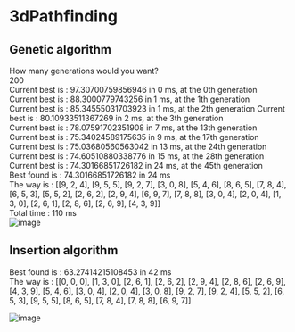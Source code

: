 # 3dPathfinding

## Genetic algorithm

How many generations would you want?  
200  
Current best is : 97.30700759856946 in 0 ms, at the 0th generation  
Current best is : 88.3000779743256 in 1 ms, at the 1th generation  
Current best is : 85.34555031703923 in 1 ms, at the 2th generation 
Current best is : 80.10933511367269 in 2 ms, at the 3th generation  
Current best is : 78.07591702351908 in 7 ms, at the 13th generation  
Current best is : 75.34024589175635 in 9 ms, at the 17th generation  
Current best is : 75.03680560563042 in 13 ms, at the 24th generation  
Current best is : 74.60510880338776 in 15 ms, at the 28th generation  
Current best is : 74.30166851726182 in 24 ms, at the 45th generation  
Best found is : 74.30166851726182 in 24 ms  
The way is : [[9, 2, 4], [9, 5, 5], [9, 2, 7], [3, 0, 8], [5, 4, 6], [8, 6, 5], [7, 8, 4], [6, 5, 3], [5, 5, 2], [2, 6, 2], [2, 9, 4], [6, 9, 7], [7, 8, 8], [3, 0, 4], [2, 0, 4], [1, 3, 0], [2, 6, 1], [2, 8, 6], [2, 6, 9], [4, 3, 9]]  
Total time : 110 ms  
![image](https://user-images.githubusercontent.com/47123567/173066422-50c33d60-4011-48ee-abb6-b0780e015f0a.png)


## Insertion algorithm

Best found is : 63.27414215108453 in 42 ms  
The way is : [[0, 0, 0], [1, 3, 0], [2, 6, 1], [2, 6, 2], [2, 9, 4], [2, 8, 6], [2, 6, 9], [4, 3, 9], [5, 4, 6], [3, 0, 4], [2, 0, 4], [3, 0, 8], [9, 2, 7], [9, 2, 4], [5, 5, 2], [6, 5, 3], [9, 5, 5], [8, 6, 5], [7, 8, 4], [7, 8, 8], [6, 9, 7]]  

![image](https://user-images.githubusercontent.com/47123567/173066755-2a906ce7-2b7f-4410-96eb-95ff90951f52.png)


